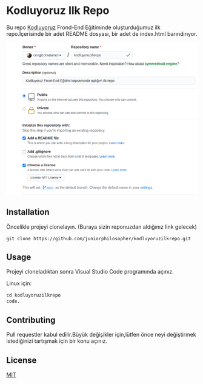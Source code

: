 # Kodluyoruz Ilk Repo

Bu repo [Kodluyoruz](https://kodluyoruz.org) Frond-End Eğitiminde oluşturduğumuz ilk repo.İçerisinde bir adet README dosyası, bir adet de index.html barındırıyor.

![](https://raw.githubusercontent.com/Kodluyoruz/taskforce/main/git/odev1/figures/github.png)




## Installation

Öncelikle projeyi clonelayın. (Buraya sizin reponuzdan aldığınız link gelecek)

 ```
 git clone https://github.com/juniorphilosopher/kodluyoruzilkrepo.git 

 ```                                                                                                                                                                                                                                                                        

## Usage

Projeyi cloneladıktan sonra Visual Studio Code programında açınız.

Linux için:

```
cd kodluyoruzilkrepo
code.
```                                                                                                                                 

## Contributing


Pull requestler kabul edilir.Büyük değişikler için,lütfen önce neyi değiştirmek istediğinizi tartışmak için bir konu açınız.

## License

[MIT](https://choosealicense.com/licenses/mit/)


